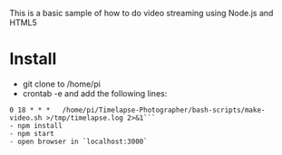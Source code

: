 This is a basic sample of how to do video streaming using Node.js and HTML5

# Install


- git clone to /home/pi
- crontab -e and add the following lines:
```0 7-17 * * * /home/pi/Timelapse-Photographer/bash-scripts/take-photo.sh >/tmp/timelapse.log 2>&1
0 18 * * *   /home/pi/Timelapse-Photographer/bash-scripts/make-video.sh >/tmp/timelapse.log 2>&1```
- npm install
- npm start
- open browser in `localhost:3000`
